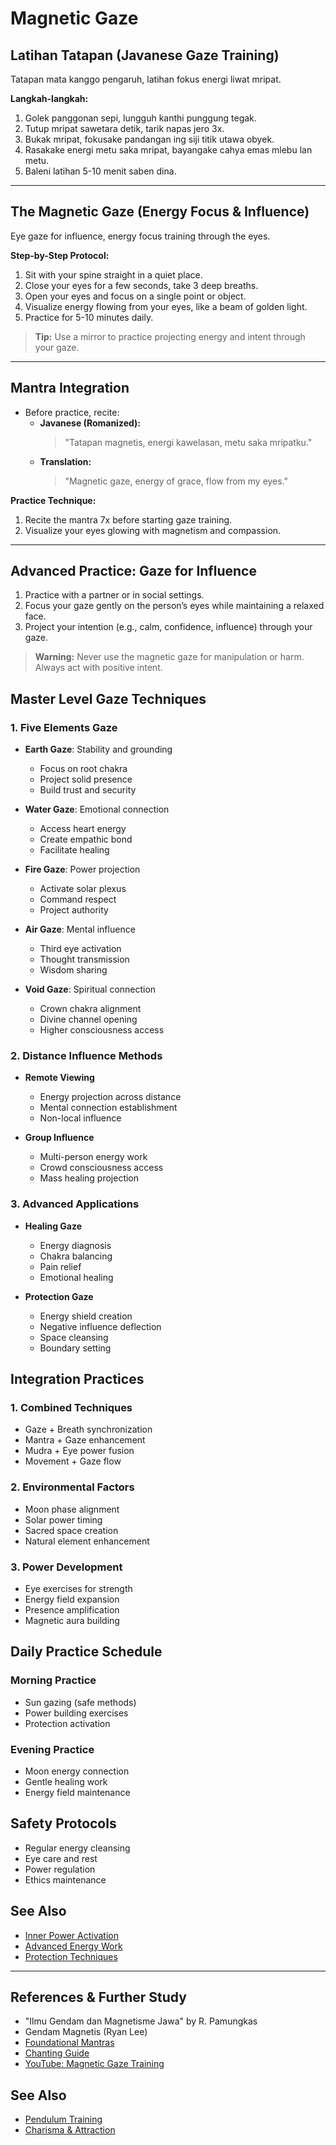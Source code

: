 # Magnetic Gaze

## Latihan Tatapan (Javanese Gaze Training)
Tatapan mata kanggo pengaruh, latihan fokus energi liwat mripat.

**Langkah-langkah:**
1. Golek panggonan sepi, lungguh kanthi punggung tegak.
2. Tutup mripat sawetara detik, tarik napas jero 3x.
3. Bukak mripat, fokusake pandangan ing siji titik utawa obyek.
4. Rasakake energi metu saka mripat, bayangake cahya emas mlebu lan metu.
5. Baleni latihan 5-10 menit saben dina.

---

## The Magnetic Gaze (Energy Focus & Influence)
Eye gaze for influence, energy focus training through the eyes.

**Step-by-Step Protocol:**
1. Sit with your spine straight in a quiet place.
2. Close your eyes for a few seconds, take 3 deep breaths.
3. Open your eyes and focus on a single point or object.
4. Visualize energy flowing from your eyes, like a beam of golden light.
5. Practice for 5-10 minutes daily.

> **Tip:**
> Use a mirror to practice projecting energy and intent through your gaze.

---

## Mantra Integration
- Before practice, recite:
  - **Javanese (Romanized):**
    > "Tatapan magnetis, energi kawelasan, metu saka mripatku."
  - **Translation:**
    > "Magnetic gaze, energy of grace, flow from my eyes."

**Practice Technique:**
1. Recite the mantra 7x before starting gaze training.
2. Visualize your eyes glowing with magnetism and compassion.

---

## Advanced Practice: Gaze for Influence
1. Practice with a partner or in social settings.
2. Focus your gaze gently on the person’s eyes while maintaining a relaxed face.
3. Project your intention (e.g., calm, confidence, influence) through your gaze.

> **Warning:**
> Never use the magnetic gaze for manipulation or harm. Always act with positive intent.

## Master Level Gaze Techniques

### 1. Five Elements Gaze
- **Earth Gaze**: Stability and grounding
  - Focus on root chakra
  - Project solid presence
  - Build trust and security

- **Water Gaze**: Emotional connection
  - Access heart energy
  - Create empathic bond
  - Facilitate healing

- **Fire Gaze**: Power projection
  - Activate solar plexus
  - Command respect
  - Project authority

- **Air Gaze**: Mental influence
  - Third eye activation
  - Thought transmission
  - Wisdom sharing

- **Void Gaze**: Spiritual connection
  - Crown chakra alignment
  - Divine channel opening
  - Higher consciousness access

### 2. Distance Influence Methods
- **Remote Viewing**
  - Energy projection across distance
  - Mental connection establishment
  - Non-local influence

- **Group Influence**
  - Multi-person energy work
  - Crowd consciousness access
  - Mass healing projection

### 3. Advanced Applications
- **Healing Gaze**
  - Energy diagnosis
  - Chakra balancing
  - Pain relief
  - Emotional healing

- **Protection Gaze**
  - Energy shield creation
  - Negative influence deflection
  - Space cleansing
  - Boundary setting

## Integration Practices

### 1. Combined Techniques
- Gaze + Breath synchronization
- Mantra + Gaze enhancement
- Mudra + Eye power fusion
- Movement + Gaze flow

### 2. Environmental Factors
- Moon phase alignment
- Solar power timing
- Sacred space creation
- Natural element enhancement

### 3. Power Development
- Eye exercises for strength
- Energy field expansion
- Presence amplification
- Magnetic aura building

## Daily Practice Schedule

### Morning Practice
- Sun gazing (safe methods)
- Power building exercises
- Protection activation

### Evening Practice
- Moon energy connection
- Gentle healing work
- Energy field maintenance

## Safety Protocols
- Regular energy cleansing
- Eye care and rest
- Power regulation
- Ethics maintenance

## See Also
- [Inner Power Activation](inner_power_activation.md)
- [Advanced Energy Work](../advanced_practices/energy_manipulation.md)
- [Protection Techniques](../05_mantras/protection_defense_mantras.md)

---

## References & Further Study
- "Ilmu Gendam dan Magnetisme Jawa" by R. Pamungkas
- Gendam Magnetis (Ryan Lee)
- [Foundational Mantras](../05_mantras/foundational_mantras.md)
- [Chanting Guide](../05_mantras/chanting_guide.md)
- [YouTube: Magnetic Gaze Training](https://www.youtube.com/results?search_query=magnetic+gaze+training)

## See Also
- [Pendulum Training](pendulum_training.md)
- [Charisma & Attraction](../08_applications/charisma_attraction.md)
